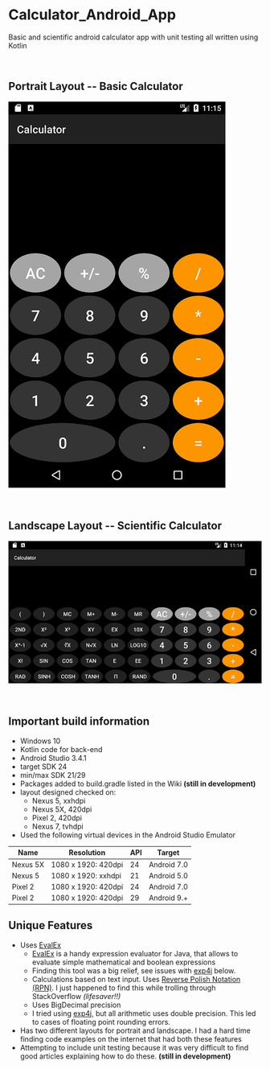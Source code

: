 # Calculator_Android_App
Basic and scientific android calculator app with unit testing all written using Kotlin

<br>

## Portrait Layout -- Basic Calculator
![Simple Calculator Portrait Layout](./images/basic_calculator_layout.png)

<br>

## Landscape Layout -- Scientific Calculator
![Scientific Calculator Landscape Layout](./images/scientific_calculator_layout.png)

<br>

## Important build information
* Windows 10
* Kotlin code for back-end
* Android Studio 3.4.1
* target SDK 24
* min/max SDK 21/29
* Packages added to build.gradle listed in the Wiki **(still in development)**
* layout designed checked on:
  * Nexus 5, xxhdpi
  * Nexus 5X, 420dpi
  * Pixel 2, 420dpi
  * Nexus 7, tvhdpi
* Used the following virtual devices in the Android Studio Emulator

Name | Resolution | API | Target
-----|------------|-----|-------
Nexus 5X | 1080 x 1920: 420dpi | 24 | Android 7.0
Nexus 5 | 1080 x 1920: xxhdpi | 21 | Android 5.0
Pixel 2 | 1080 x 1920: 420dpi | 24 | Android 7.0
Pixel 2 | 1080 x 1920: 420dpi | 29 | Android 9.+

## Unique Features
* Uses [EvalEx](https://github.com/uklimaschewski/EvalEx)
  * [EvalEx](https://github.com/uklimaschewski/EvalEx) is a handy expression evaluator for Java, that allows to evaluate simple mathematical and boolean expressions
  * Finding this tool was a big relief, see issues with [exp4j](https://github.com/fasseg/exp4j) below.
  * Calculations based on text input.  Uses [Reverse Polish Notation (RPN)](https://en.wikipedia.org/wiki/Reverse_Polish_notation).  I just happened to find this while trolling through StackOverflow *(lifesaver!!)*
  * Uses BigDecimal precision
  * I tried using [exp4j](https://github.com/fasseg/exp4j), but all arithmetic uses double precision.  This led to cases of floating point rounding errors.
* Has two different layouts for portrait and landscape.  I had a hard time finding code examples on the internet that had both these features
* Attempting to include unit testing because it was very difficult to find good articles explaining how to do these.  **(still in development)**
